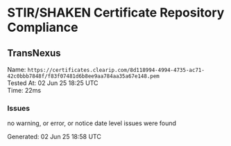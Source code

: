 # STIR/SHAKEN Certificate Repository Compliance

## TransNexus

Name: `https://certificates.clearip.com/8d118994-4994-4735-ac71-42c0bbb7848f/f83f07481d6b8ee9aa784aa35a67e148.pem`\
Tested At: 02 Jun 25 18:25 UTC\
Time: 22ms

### Issues

no warning, or error, or notice date level issues were found

Generated: 02 Jun 25 18:58 UTC